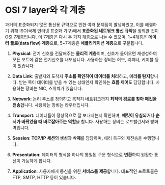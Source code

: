 # OSI 7 layer와 각 계층

과거의 표준화되지 않은 통신용 규약으로 인한 여러 문제점이 발생하였고, 이를 해결하기 위해 ISO(국제 인터넷 표준화 기구)에서 **표준화된 네트워크 통신 규약**을 정의한 것이 OSI 7계층입니다. 이 7계층은 다시 두 가지 계층으로 나눌 수 있으며, 1~4계층은 **데이터 플로(data flow) 계층**으로, 5~7계층은 **애플리케이션 계층**으로 구분됩니다.


1. **Physical**: 전기 신호를 전달해주는 **물리적 계층**이며, 신호가 들어오면 재생성하여 모든 포트에 같은 전기신호를 내보냅니다. 사용하는 장비는 허브, 리피터, 케이블 등이 있습니다.

2. **Data Link**: 출발지와 도착지 **주소를 확인하여 데이터를 처리**하고, **에러를 탐지**합니다. 받는 쪽이 데이터를 받을 수 있는 상태인지 확인하는 **흐름 제어**도 담당합니다. 사용하는 장비는 NIC, 스위치가 있습니다.

3. **Network**: 논리 주소를 정의하고 목적지 네트워크까지 **최적의 경로를 찾아 패킷을 전송**합니다. 사용하는 장비는 라우터입니다.

4. **Transport**: 데이터들이 정상적으로 잘 보내지는지 확인하며, **패킷이 유실되거나 순서가 바뀌었을 때 바로잡아주는 역할**을 합니다. 사용하는 장비는 로드밸런서와 방화벽입니다.

5. **Session**: **TCP/IP 세션의 생성과 삭제**를 담당하며, 에러 복구와 재전송을 수행합니다.

6. **Presentation**: 데이터의 형식을 하나의 통일된 구문 형식으로 **변환**하여 원활한 통신이 가능하게 합니다.

7. **Application**: 사용자에게 통신을 위한 **서비스를 제공**합니다. 대표적인 프로토콜은 FTP, SMTP, HTTP 등이 있습니다.
